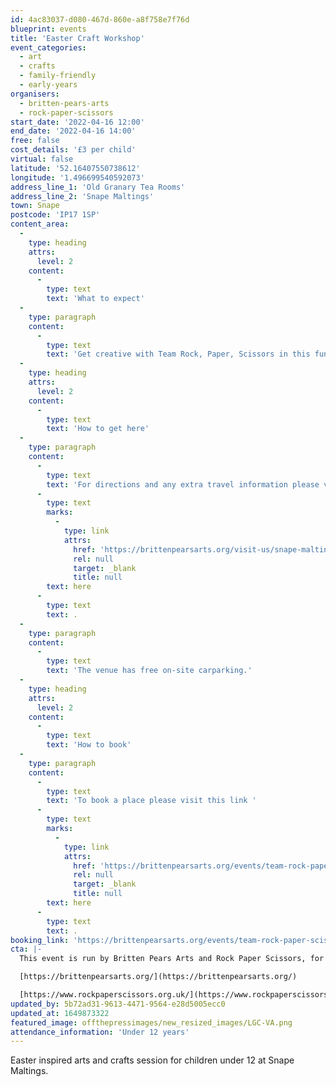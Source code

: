```yaml
---
id: 4ac83037-d080-467d-860e-a8f758e7f76d
blueprint: events
title: 'Easter Craft Workshop'
event_categories:
  - art
  - crafts
  - family-friendly
  - early-years
organisers:
  - britten-pears-arts
  - rock-paper-scissors
start_date: '2022-04-16 12:00'
end_date: '2022-04-16 14:00'
free: false
cost_details: '£3 per child'
virtual: false
latitude: '52.16407550738612'
longitude: '1.496699540592073'
address_line_1: 'Old Granary Tea Rooms'
address_line_2: 'Snape Maltings'
town: Snape
postcode: 'IP17 1SP'
content_area:
  -
    type: heading
    attrs:
      level: 2
    content:
      -
        type: text
        text: 'What to expect'
  -
    type: paragraph
    content:
      -
        type: text
        text: 'Get creative with Team Rock, Paper, Scissors in this fun 45-minute workshop. Bring your little one to learn new skills as they create Easter inspired paper crafts with Lulu and her team.'
  -
    type: heading
    attrs:
      level: 2
    content:
      -
        type: text
        text: 'How to get here'
  -
    type: paragraph
    content:
      -
        type: text
        text: 'For directions and any extra travel information please visit this link '
      -
        type: text
        marks:
          -
            type: link
            attrs:
              href: 'https://brittenpearsarts.org/visit-us/snape-maltings/getting-here'
              rel: null
              target: _blank
              title: null
        text: here
      -
        type: text
        text: .
  -
    type: paragraph
    content:
      -
        type: text
        text: 'The venue has free on-site carparking.'
  -
    type: heading
    attrs:
      level: 2
    content:
      -
        type: text
        text: 'How to book'
  -
    type: paragraph
    content:
      -
        type: text
        text: 'To book a place please visit this link '
      -
        type: text
        marks:
          -
            type: link
            attrs:
              href: 'https://brittenpearsarts.org/events/team-rock-paper-scissors'
              rel: null
              target: _blank
              title: null
        text: here
      -
        type: text
        text: .
booking_link: 'https://brittenpearsarts.org/events/team-rock-paper-scissors'
cta: |-
  This event is run by Britten Pears Arts and Rock Paper Scissors, for more information please get in touch via:

  [https://brittenpearsarts.org/](https://brittenpearsarts.org/)

  [https://www.rockpaperscissors.org.uk/](https://www.rockpaperscissors.org.uk/)
updated_by: 5b72ad31-9613-4471-9564-e28d5005ecc0
updated_at: 1649873322
featured_image: offthepressimages/new_resized_images/LGC-VA.png
attendance_information: 'Under 12 years'
---
```

Easter inspired arts and crafts session for children under 12 at Snape Maltings.